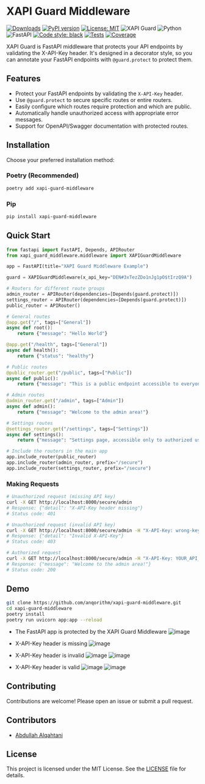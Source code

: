 # XAPI Guard Middleware

[![Downloads](https://img.shields.io/pypi/dm/xapi-guard-middleware)](https://pypi.org/project/xapi-guard-middleware/)
[![PyPI version](https://img.shields.io/pypi/v/xapi-guard-middleware
)](https://img.shields.io/pypi/v/xapi-guard-middleware)
[![License: MIT](https://img.shields.io/badge/License-MIT-yellow.svg)](https://opensource.org/licenses/MIT)
![XAPI Guard](https://img.shields.io/badge/XAPI_Guard-1.0.6-blue)
![Python](https://img.shields.io/badge/Python->=3.11,<4.0-blue)
![FastAPI](https://img.shields.io/badge/FastAPI->=0.109.0,<0.115.8-blue)
[![Code style: black](https://img.shields.io/badge/code%20style-black-000000.svg)](https://github.com/psf/black)
[![Tests](https://img.shields.io/badge/Tests-Pytest-green)](https://docs.pytest.org/)
[![Coverage](https://img.shields.io/badge/Coverage-100%25-brightgreen)](https://coverage.py/)

XAPI Guard is FastAPI middleware that protects your API endpoints by validating the X-API-Key header. It's designed in a decorator style, so you can annotate your FastAPI endpoints with `@guard.protect` to protect them.

## Features

- Protect your FastAPI endpoints by validating the `X-API-Key` header.
- Use `@guard.protect` to secure specific routes or entire routers.
- Easily configure which routes require protection and which are public.
- Automatically handle unauthorized access with appropriate error messages.
- Support for OpenAPI/Swagger documentation with protected routes.

## Installation

Choose your preferred installation method:

### Poetry (Recommended)
```bash
poetry add xapi-guard-middleware
```

### Pip
```bash
pip install xapi-guard-middleware
```

## Quick Start

```python
from fastapi import FastAPI, Depends, APIRouter
from xapi_guard_middleware.middleware import XAPIGuardMiddleware

app = FastAPI(title="XAPI Guard Middleware Example")

guard = XAPIGuardMiddleware(x_api_key="DEN#3xTezZDo1nJg1pO$tIrzQ9A")

# Routers for different route groups
admin_router = APIRouter(dependencies=[Depends(guard.protect)])
settings_router = APIRouter(dependencies=[Depends(guard.protect)])
public_router = APIRouter()

# General routes
@app.get("/", tags=["General"])
async def root():
    return {"message": "Hello World"}

@app.get("/health", tags=["General"])
async def health():
    return {"status": "healthy"}

# Public routes
@public_router.get("/public", tags=["Public"])
async def public():
    return {"message": "This is a public endpoint accessible to everyone."}

# Admin routes
@admin_router.get("/admin", tags=["Admin"])
async def admin():
    return {"message": "Welcome to the admin area!"}

# Settings routes
@settings_router.get("/settings", tags=["Settings"])
async def settings():
    return {"message": "Settings page, accessible only to authorized users."}

# Include the routers in the main app
app.include_router(public_router)
app.include_router(admin_router, prefix="/secure")
app.include_router(settings_router, prefix="/secure")
```

### Making Requests

```bash
# Unauthorized request (missing API key)
curl -X GET http://localhost:8000/secure/admin
# Response: {"detail": "X-API-Key header missing"}
# Status code: 401

# Unauthorized request (invalid API key)
curl -X GET http://localhost:8000/secure/admin -H "X-API-Key: wrong-key"
# Response: {"detail": "Invalid X-API-Key"}
# Status code: 403

# Authorized request
curl -X GET http://localhost:8000/secure/admin -H "X-API-Key: YOUR_API_KEY"
# Response: {"message": "Welcome to the admin area!"}
# Status code: 200
```

## Demo

```bash
git clone https://github.com/anqorithm/xapi-guard-middleware.git
cd xapi-guard-middleware
poetry install
poetry run uvicorn app:app --reload
```

* The FastAPI app is protected by the XAPI Guard Middleware
![image](./assets/1.png)

* X-API-Key header is missing
![image](./assets/2.png)

* X-API-Key header is invalid
![image](./assets/3.png)
![image](./assets/4.png)

* X-API-Key header is valid
![image](./assets/5.png)
![image](./assets/6.png)


## Contributing

Contributions are welcome! Please open an issue or submit a pull request.
## Contributors

- [Abdullah Alqahtani](https://github.com/anqorithm)

## License

This project is licensed under the MIT License. See the [LICENSE](LICENSE) file for details.
